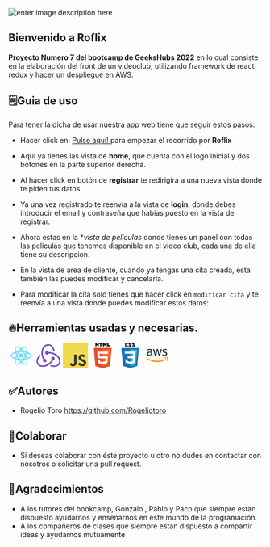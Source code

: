 ![enter image description here](https://i.ibb.co/jkW6m3N/ROFLIX-1.png)

  

 Bienvenido a Roflix  
-

**Proyecto Numero 7 del bootcamp de GeeksHubs 2022** en lo cual consiste en la elaboración del front de un videoclub, utilizando framework de react, redux y hacer un despliegue en AWS.

🗒️Guia de uso
-
Para tener la dicha de usar nuestra app web tiene que seguir estos pasos: 

 - Hacer click en: [Pulse aqui! ]() para empezar el recorrido por **Roflix**
- Aqui ya tienes las vista de **home**, que cuenta con el logo inicial y dos botones en la parte superior derecha.
- Al hacer click en botón de **registrar**  te redirigirá a una nueva vista donde te piden tus datos
-  Ya una vez registrado te reenvía a la vista de **login**, donde debes introducir el email y contraseña que habías puesto en la vista de registrar.
- Ahora estas en la **vista de peliculas* donde tienes un panel con todas las peliculas que tenemos disponible en el video club, cada una de ella tiene su descripcion.

	
- En la vista de área de cliente, cuando ya tengas una cita creada, esta también las puedes modificar y cancelarla.
- Para modificar la cita solo tienes que hacer click en `modificar cita` y te reenvía a una vista donde puedes modificar estos datos:


**🔥Herramientas usadas y necesarias.**
-

<code><img  height="50"  src="https://raw.githubusercontent.com/github/explore/80688e429a7d4ef2fca1e82350fe8e3517d3494d/topics/react/react.png"></code>  <code><img  height="50"  src="https://raw.githubusercontent.com/github/explore/80688e429a7d4ef2fca1e82350fe8e3517d3494d/topics/redux/redux.png"></code>  <code><img  height="50"  src="https://raw.githubusercontent.com/github/explore/80688e429a7d4ef2fca1e82350fe8e3517d3494d/topics/javascript/javascript.png"></code>  <code><img  height="50"  src="https://raw.githubusercontent.com/github/explore/80688e429a7d4ef2fca1e82350fe8e3517d3494d/topics/html/html.png"></code>  <code><img  height="50"  src="https://raw.githubusercontent.com/github/explore/80688e429a7d4ef2fca1e82350fe8e3517d3494d/topics/css/css.png"></code>
<code><img  height="50"  src="https://raw.githubusercontent.com/github/explore/80688e429a7d4ef2fca1e82350fe8e3517d3494d/topics/aws/aws.png"></code>  
 

  

✅Autores
-




- Rogelio Toro https://github.com/Rogeliotoro

🙋Colaborar
-
- Si deseas colaborar con éste proyecto u otro no dudes en contactar con nosotros o solicitar una pull request.

🙌Agradecimientos
-
-  A los tutores del bookcamp, Gonzalo , Pablo y  Paco  que siempre estan dispuesto ayudarnos y enseñarnos en este mundo de la programación.
- A los compañeros de clases que siempre están dispuesto a compartir ideas y   ayudarnos mutuamente